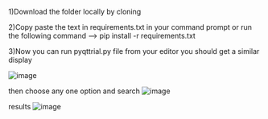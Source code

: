 1)Download the folder locally by cloning

2)Copy paste the text in requirements.txt in your command prompt or run the following command --> pip install -r requirements.txt

3)Now you can run pyqttrial.py file from your editor 
you should get a similar display

![image](https://github.com/Mir-Inayat/ecom_comparison/assets/161032591/311a3368-37bb-4c57-a78b-2f870a2a9081)

then choose any one option and search 
![image](https://github.com/Mir-Inayat/ecom_comparison/assets/161032591/dcd16535-ad84-483e-81d3-ffcf7433d2e4)

results
![image](https://github.com/Mir-Inayat/ecom_comparison/assets/161032591/843ef62b-1ee0-4512-8a5b-db675ccfa3b6)






